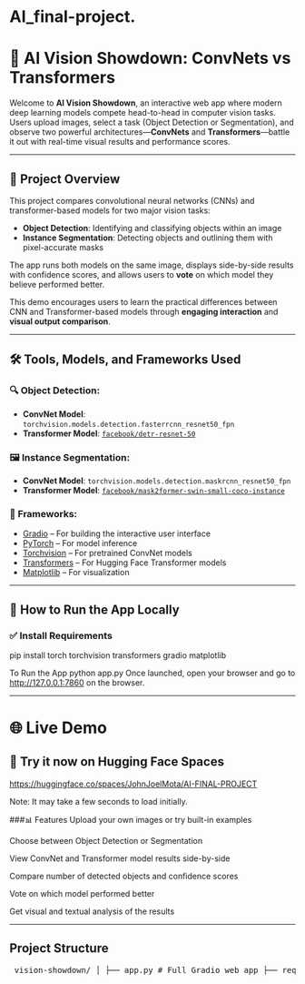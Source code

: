 # AI_final-project.


# 🧠 AI Vision Showdown: ConvNets vs Transformers

Welcome to **AI Vision Showdown**, an interactive web app where modern deep learning models compete head-to-head in computer vision tasks. Users upload images, select a task (Object Detection or Segmentation), and observe two powerful architectures—**ConvNets** and **Transformers**—battle it out with real-time visual results and performance scores.

---

## 📌 Project Overview

This project compares convolutional neural networks (CNNs) and transformer-based models for two major vision tasks:

- **Object Detection**: Identifying and classifying objects within an image
- **Instance Segmentation**: Detecting objects and outlining them with pixel-accurate masks

The app runs both models on the same image, displays side-by-side results with confidence scores, and allows users to **vote** on which model they believe performed better.

This demo encourages users to learn the practical differences between CNN and Transformer-based models through **engaging interaction** and **visual output comparison**.

---

## 🛠️ Tools, Models, and Frameworks Used

### 🔍 Object Detection:
- **ConvNet Model**: `torchvision.models.detection.fasterrcnn_resnet50_fpn`
- **Transformer Model**: [`facebook/detr-resnet-50`](https://huggingface.co/facebook/detr-resnet-50)

### 🖼️ Instance Segmentation:
- **ConvNet Model**: `torchvision.models.detection.maskrcnn_resnet50_fpn`
- **Transformer Model**: [`facebook/mask2former-swin-small-coco-instance`](https://huggingface.co/facebook/mask2former-swin-small-coco-instance)

### 🧰 Frameworks:
- [Gradio](https://www.gradio.app) – For building the interactive user interface
- [PyTorch](https://pytorch.org) – For model inference
- [Torchvision](https://pytorch.org/vision/stable/index.html) – For pretrained ConvNet models
- [Transformers](https://huggingface.co/docs/transformers/index) – For Hugging Face Transformer models
- [Matplotlib](https://matplotlib.org) – For visualization

---

## 🚀 How to Run the App Locally

### ✅ Install Requirements
pip install torch torchvision transformers gradio matplotlib


To Run the App
python app.py
Once launched, open your browser and go to http://127.0.0.1:7860 on the browser.

---

# 🌐 Live Demo
## 🎯 Try it now on Hugging Face Spaces
https://huggingface.co/spaces/JohnJoelMota/AI-FINAL-PROJECT

Note: It may take a few seconds to load initially.

###📊 Features
Upload your own images or try built-in examples

Choose between Object Detection or Segmentation

View ConvNet and Transformer model results side-by-side

Compare number of detected objects and confidence scores

Vote on which model performed better

Get visual and textual analysis of the results

---

## Project Structure
<pre> vision-showdown/ │ ├── app.py # Full Gradio web app ├── requirements.txt # Required Python packages ├── README.md # Project documentation (this file) └── TEST_IMG_x.jpg # Sample images used in the app </pre>
